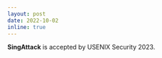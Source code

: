 ```yaml
---
layout: post
date: 2022-10-02
inline: true
---
```


**SingAttack** is accepted by USENIX Security 2023.
